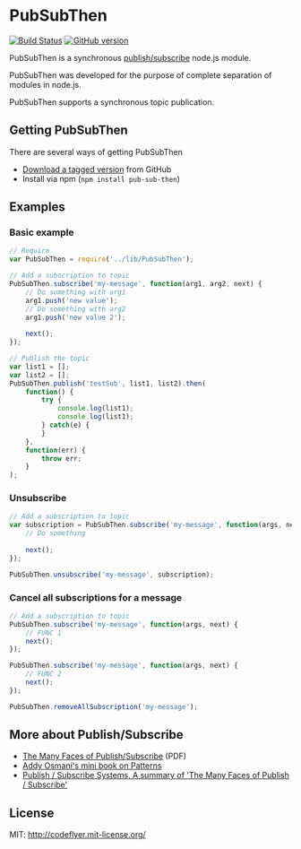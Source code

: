 # PubSubThen


[![Build Status](https://drone.io/github.com/codeflyer/pubsubthen/status.png)](https://drone.io/github.com/codeflyer/pubsubthen/latest)
[![GitHub version](https://badge.fury.io/gh/codeflyer%2Fpubsubthen.svg)](http://badge.fury.io/gh/codeflyer%2Fpubsubthen)

PubSubThen is a synchronous [publish/subscribe](http://en.wikipedia.org/wiki/Publish/subscribe) node.js module.

PubSubThen was developed for the purpose of complete separation of modules in node.js.

PubSubThen supports a synchronous topic publication.


## Getting PubSubThen

There are several ways of getting PubSubThen

* [Download a tagged version](https://github.com/codeflyer/pubsubthen/tags) from GitHub
* Install via npm (`npm install pub-sub-then`)

## Examples

### Basic example

```javascript
// Require
var PubSubThen = require('../lib/PubSubThen');

// Add a subscription to topic
PubSubThen.subscribe('my-message', function(arg1, arg2, next) {
    // Do something with arg1
    arg1.push('new value');
    // Do something with arg2
    arg1.push('new value 2');
    
    next();
});

// Publish the topic
var list1 = [];
var list2 = [];
PubSubThen.publish('testSub', list1, list2).then(
    function() {
        try {
            console.log(list1);
            console.log(list1);
        } catch(e) {
        }
    },
    function(err) {
        throw err;
    }
);
```

### Unsubscribe

```javascript
// Add a subscription to topic
var subscription = PubSubThen.subscribe('my-message', function(args, next) {
    // Do something 
    
    next();
});

PubSubThen.unsubscribe('my-message', subscription);
```

### Cancel all subscriptions for a message

```javascript
// Add a subscription to topic
PubSubThen.subscribe('my-message', function(args, next) {
    // FUNC 1
    next();
});

PubSubThen.subscribe('my-message', function(args, next) {
    // FUNC 2
    next();
});

PubSubThen.removeAllSubscription('my-message');
```


## More about Publish/Subscribe

* [The Many Faces of Publish/Subscribe](http://www.cs.ru.nl/~pieter/oss/manyfaces.pdf) (PDF)
* [Addy Osmani's mini book on Patterns](http://addyosmani.com/resources/essentialjsdesignpatterns/book/#observerpatternjavascript)
* [Publish / Subscribe Systems, A summary of 'The Many Faces of Publish / Subscribe'](http://downloads.ohohlfeld.com/talks/hohlfeld_schroeder-publish_subscribe_systems-dsmware_eurecom2007.pdf)

## License

MIT: http://codeflyer.mit-license.org/
